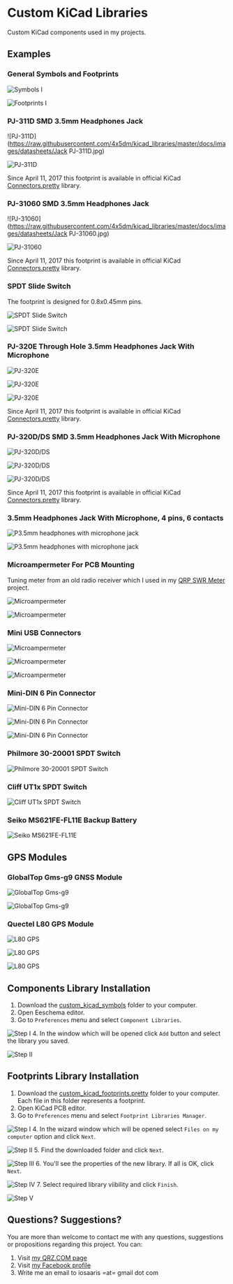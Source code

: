 # Custom KiCad Libraries

Custom KiCad components used in my projects.

## Examples

### General Symbols and Footprints

  ![Symbols I](https://raw.githubusercontent.com/4x5dm/kicad_libraries/master/docs/images/symbols_01.png)

  ![Footprints I](https://raw.githubusercontent.com/4x5dm/kicad_libraries/master/docs/images/footprints_01.png)

### PJ-311D SMD 3.5mm Headphones Jack

  ![PJ-311D](https://raw.githubusercontent.com/4x5dm/kicad_libraries/master/docs/images/datasheets/Jack PJ-311D.jpg)

  ![PJ-311D](https://raw.githubusercontent.com/4x5dm/kicad_libraries/master/docs/images/PJ-311D.png)

  Since April 11, 2017 this footprint is available in official KiCad [Connectors.pretty](https://github.com/KiCad/Connectors.pretty) library.

### PJ-31060 SMD 3.5mm Headphones Jack

  ![PJ-31060](https://raw.githubusercontent.com/4x5dm/kicad_libraries/master/docs/images/datasheets/Jack PJ-31060.jpg)

  ![PJ-31060](https://raw.githubusercontent.com/4x5dm/kicad_libraries/master/docs/images/PJ-31060.png)

  Since April 11, 2017 this footprint is available in official KiCad [Connectors.pretty](https://github.com/KiCad/Connectors.pretty) library.

### SPDT Slide Switch

  The footprint is designed for 0.8x0.45mm pins.

  ![SPDT Slide Switch](https://raw.githubusercontent.com/4x5dm/kicad_libraries/master/docs/images/datasheets/SPDT-slide-switch.png)

  ![SPDT Slide Switch](https://raw.githubusercontent.com/4x5dm/kicad_libraries/master/docs/images/SPDT-slide-switch.png)

### PJ-320E Through Hole 3.5mm Headphones Jack With Microphone

  ![PJ-320E](https://raw.githubusercontent.com/4x5dm/kicad_libraries/master/docs/images/datasheets/PJ-320E.png)

  ![PJ-320E](https://raw.githubusercontent.com/4x5dm/kicad_libraries/master/docs/images/PJ-320E.jpg)

  ![PJ-320E](https://raw.githubusercontent.com/4x5dm/kicad_libraries/master/docs/images/PJ-320E_footprint.png)

  Since April 11, 2017 this footprint is available in official KiCad [Connectors.pretty](https://github.com/KiCad/Connectors.pretty) library.

### PJ-320D/DS SMD 3.5mm Headphones Jack With Microphone

  ![PJ-320D/DS](https://raw.githubusercontent.com/4x5dm/kicad_libraries/master/docs/images/datasheets/PJ-320DS.png)

  ![PJ-320D/DS](https://raw.githubusercontent.com/4x5dm/kicad_libraries/master/docs/images/PJ-320DS.jpg)

  ![PJ-320D/DS](https://raw.githubusercontent.com/4x5dm/kicad_libraries/master/docs/images/PJ-320D_footprint.png)

  Since April 11, 2017 this footprint is available in official KiCad [Connectors.pretty](https://github.com/KiCad/Connectors.pretty) library.

### 3.5mm Headphones Jack With Microphone, 4 pins, 6 contacts

  ![P3.5mm headphones with microphone jack](https://raw.githubusercontent.com/4x5dm/kicad_libraries/master/docs/images/datasheets/3.5mm_6_contacts_4_conductors_audio_plug.png)

  ![P3.5mm headphones with microphone jack](https://raw.githubusercontent.com/4x5dm/kicad_libraries/master/docs/images/3.5mm_6_contacts_4_conductors_audio_plug.png)

### Microampermeter For PCB Mounting

  Tuning meter from an old radio receiver which I used in my [QRP SWR Meter](https://github.com/4x5dm/qrp_swr_meter) project.

  ![Microampermeter](https://raw.githubusercontent.com/4x5dm/kicad_libraries/master/docs/images/microampermeter.jpg)

  ![Microampermeter](https://raw.githubusercontent.com/4x5dm/kicad_libraries/master/docs/images/microampermeter.png)

### Mini USB Connectors

  ![Microampermeter](https://raw.githubusercontent.com/4x5dm/kicad_libraries/master/docs/images/datasheets/USB_Mini_Horizontal.jpg)

  ![Microampermeter](https://raw.githubusercontent.com/4x5dm/kicad_libraries/master/docs/images/datasheets/USB_Mini_Vertical.jpg)

  ![Microampermeter](https://raw.githubusercontent.com/4x5dm/kicad_libraries/master/docs/images/mini_usb_throughhole.png)

### Mini-DIN 6 Pin Connector

  ![Mini-DIN 6 Pin Connector](https://raw.githubusercontent.com/4x5dm/kicad_libraries/master/docs/images/datasheets/Connector_MiniDIN_Female_6Pin_2rows.png)

  ![Mini-DIN 6 Pin Connector](https://raw.githubusercontent.com/4x5dm/kicad_libraries/master/docs/images/Connector_MiniDIN_Female_6Pin_2rows_symbols.png)

  ![Mini-DIN 6 Pin Connector](https://raw.githubusercontent.com/4x5dm/kicad_libraries/master/docs/images/Connector_MiniDIN_Female_6Pin_2rows_footprints.png)

### Philmore 30-20001 SPDT Switch

  ![Philmore 30-20001 SPDT Switch](https://raw.githubusercontent.com/4x5dm/kicad_libraries/master/docs/images/datasheets/Philmore_30-20001_SPDT_Switch.png)

### Cliff UT1x SPDT Switch

  ![Cliff UT1x SPDT Switch](https://raw.githubusercontent.com/4x5dm/kicad_libraries/master/docs/images/datasheets/Cliff_UT1x.png)

### Seiko MS621FE-FL11E Backup Battery

  ![Seiko MS621FE-FL11E](https://raw.githubusercontent.com/4x5dm/kicad_libraries/master/docs/images/datasheets/Seiko_MS621FE-FL11E_dia.png)

## GPS Modules

### GlobalTop Gms-g9 GNSS Module

  ![GlobalTop Gms-g9](https://raw.githubusercontent.com/4x5dm/kicad_libraries/master/docs/images/Gms-g9_GNSS_Module.png)

  ![GlobalTop Gms-g9](https://raw.githubusercontent.com/4x5dm/kicad_libraries/master/docs/images/datasheets/Gms-g9_GNSS_Module.png)

### Quectel L80 GPS Module

  ![L80 GPS](https://raw.githubusercontent.com/4x5dm/kicad_libraries/master/docs/images/Quectel_L80_GPS_Module.jpg)

  ![L80 GPS](https://raw.githubusercontent.com/4x5dm/kicad_libraries/master/docs/images/datasheets/Quectel_L80_GPS_Module_1.png)

  ![L80 GPS](https://raw.githubusercontent.com/4x5dm/kicad_libraries/master/docs/images/datasheets/Quectel_L80_GPS_Module_1.png)

## Components Library Installation

1. Download the [custom_kicad_symbols](https://github.com/4x5dm/kicad_libraries/tree/master/custom_kicad_symbols) folder to your computer.
2. Open Eeschema editor.
3. Go to ```Preferences``` menu and select ```Component Libraries```.

  ![Step I](https://raw.githubusercontent.com/4x5dm/kicad_libraries/master/docs/images/installation/symbols_1.png)
4. In the window which will be opened click ```Add``` button and select the library you saved.

  ![Step II](https://raw.githubusercontent.com/4x5dm/kicad_libraries/master/docs/images/installation/symbols_2.png)

## Footprints Library Installation

1. Download the [custom_kicad_footprints.pretty](https://github.com/4x5dm/kicad_libraries/tree/master/custom_kicad_footprints.pretty) folder to your computer. Each file in this folder represents a footprint.
2. Open KiCad PCB editor.
3. Go to ```Preferences``` menu and select ```Footprint Libraries Manager```.

  ![Step I](https://raw.githubusercontent.com/4x5dm/kicad_libraries/master/docs/images/installation/footprints_1.png)
4. In the wizard window which will be opened select ```Files on my computer``` option and click ```Next```.

  ![Step II](https://raw.githubusercontent.com/4x5dm/kicad_libraries/master/docs/images/installation/footprints_2.png)
5. Find the downloaded folder and click ```Next```.

  ![Step III](https://raw.githubusercontent.com/4x5dm/kicad_libraries/master/docs/images/installation/footprints_3.png)
6. You'll see the properties of the new library. If all is OK, click ```Next```.

  ![Step IV](https://raw.githubusercontent.com/4x5dm/kicad_libraries/master/docs/images/installation/footprints_4.png)
7. Select required library viibility and click ```Finish```.

  ![Step V](https://raw.githubusercontent.com/4x5dm/kicad_libraries/master/docs/images/installation/footprints_5.png)

## Questions? Suggestions?
You are more than welcome to contact me with any questions, suggestions or propositions regarding this project. You can:

1. Visit [my QRZ.COM page](https://www.qrz.com/db/4X5DM)
2. Visit [my Facebook profile](https://www.facebook.com/Dima.Meln)
3. Write me an email to iosaaris =at= gmail dot com
